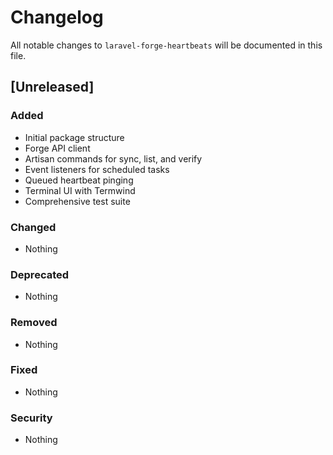# Changelog

All notable changes to `laravel-forge-heartbeats` will be documented in this file.

## [Unreleased]

### Added
- Initial package structure
- Forge API client
- Artisan commands for sync, list, and verify
- Event listeners for scheduled tasks
- Queued heartbeat pinging
- Terminal UI with Termwind
- Comprehensive test suite

### Changed
- Nothing

### Deprecated
- Nothing

### Removed
- Nothing

### Fixed
- Nothing

### Security
- Nothing